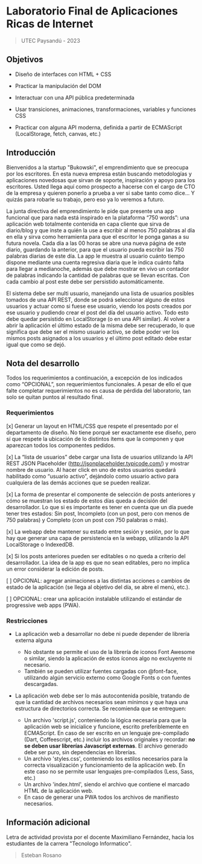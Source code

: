 ﻿# Laboratorio Final de Aplicaciones Ricas de Internet 
> UTEC Paysandú - 2023

## Objetivos

- Diseño de interfaces con HTML + CSS

- Practicar la manipulación del DOM

- Interactuar con una API pública predeterminada

- Usar transiciones, animaciones, transformaciones, variables y funciones CSS

- Practicar con alguna API moderna, definida a partir de ECMAScript (LocalStorage, fetch, canvas, etc.)

## Introducción

Bienvenidos a la startup "Bukowski", el emprendimiento que se preocupa por los escritores.
En esta nueva empresa están buscando metodologías y aplicaciones novedosas que sirvan de soporte, inspiración y apoyo para los escritores. Usted llega aquí como prospecto a hacerse con el cargo de CTO de la empresa y quieren ponerlo a prueba a ver si sabe tanto como dice... Y quizás para robarle su trabajo, pero eso ya lo veremos a futuro.

La junta directiva del emprendimiento le pide que presente una app funcional que para nada está inspirado en la plataforma “750 words”: una aplicación web totalmente contenida en capa cliente que sirva de diario/blog y que inste a quién la use a escribir al menos 750 palabras al día en ella y sirva como herramienta para que el escritor le ponga ganas a su futura novela. Cada día a las 00 horas se abre una nueva página de este diario, guardando la anterior, para que el usuario pueda escribir las 750 palabras diarias de este día. La app le muestra al usuario cuánto tiempo dispone mediante una cuenta regresiva diaria que le indica cuánto falta para llegar a medianoche, además que debe mostrar en vivo un contador de palabras indicando la cantidad de palabras que se llevan escritas. Con cada cambio al post este debe ser persistido automáticamente.

El sistema debe ser multi usuario, manejando una lista de usuarios posibles tomados de una API REST, donde se podrá seleccionar alguno de estos usuarios y actuar como si fuese ese usuario, viendo los posts creados por ese usuario y pudiendo crear el post del día del usuario activo. Todo esto debe quedar persistido en LocalStorage (o en una API similar). Al volver a abrir la aplicación el último estado de la misma debe ser recuperado, lo que significa que debe ser el mismo usuario activo, se debe poder ver los mismos posts asignados a los usuarios y el último post editado debe estar igual que como se dejó.


## Nota del desarrollo

Todos los requerimientos a continuación, a excepción de los indicados como “OPCIONAL”, son requerimientos funcionales. A pesar de ello el que falte completar requerimientos no es causa de pérdida del laboratorio, tan solo se quitan puntos al resultado final.

### Requerimientos

[x] Generar un layout en HTML/CSS que respete el presentado por el departamento de diseño. No tiene porqué ser exactamente ese diseño, pero sí que respete la ubicación de lo distintos ítems que la componen y que aparezcan todos los componentes pedidos.

[x] La “lista de usuarios” debe cargar una lista de usuarios utilizando la API REST JSON Placeholder (<http://jsonplaceholder.typicode.com/>) y mostrar nombre de usuario. Al hacer click en uno de estos usuarios quedará habilitado como “usuario activo”, dejándolo como usuario activo para cualquiera de las demás acciones que se pueden realizar.

[x] La forma de presentar el componente de selección de posts anteriores y cómo se muestran los estado de estos días queda a decisión del desarrollador. Lo que si es importante es tener en cuenta que un día puede tener tres estados: Sin post, Incompleto (con un post, pero con menos de 750 palabras) y Completo (con un post con 750 palabras o más).

[x] La webapp debe mantener su estado entre sesión y sesión, por lo que hay que generar una capa de persistencia en la webapp, utilizando la API LocalStorage o IndexedDB. 

[x] Si los posts anteriores pueden ser editables o no queda a criterio del desarrollador. La idea de la app es que no sean editables, pero no implica un error considerar la edición de posts.

[ ] OPCIONAL: agregar animaciones a las distintas acciones o cambios de estado de la aplicación (se llega al objetivo del día, se abre el menú, etc.).

[ ] OPCIONAL: crear una aplicación instalable utilizando el estándar de progressive web apps (PWA).


### Restricciones

- La aplicación web a desarrollar no debe ni puede depender de librería externa alguna
  - No obstante se permite el uso de la librería de iconos Font Awesome o similar, siendo la aplicación de estos íconos algo no excluyente ni necesario.
  - También se pueden utilizar fuentes cargadas con @font-face, utilizando algún servicio externo como Google Fonts o con fuentes descargadas.

- La aplicación web debe ser lo más autocontenida posible, tratando de que la cantidad de archivos necesarios sean mínimos y que haya una estructura de directorios correcta. Se recomienda que se entreguen:
  - Un archivo 'script.js', conteniendo la lógica necesaria para que la aplicación web se inicialice y funcione, escrito preferiblemente en ECMAScript. En caso de ser escrito en un lenguaje pre-compilado (Dart, Coffeescript, etc.) incluir los archivos originales y recordar: **no se deben usar librerías Javascript externas**. El archivo generado debe ser puro, sin dependencias en librerías.
  - Un archivo 'styles.css', conteniendo los estilos necesarios para la correcta visualización y funcionamiento de la aplicación web. En este caso no se permite usar lenguajes pre-compilados (Less, Sass, etc.)
  - Un archivo 'index.html', siendo el archivo que contiene el marcado HTML de la aplicación web.
  - En caso de generar una PWA todos los archivos de manifiesto necesarios.

## Información adicional

Letra de actividad provista por el docente Maximiliano Fernández, hacia los estudiantes de la carrera "Tecnologo Informatico".

> Esteban Rosano